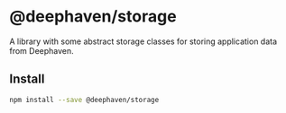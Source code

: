 # @deephaven/storage

A library with some abstract storage classes for storing application data from Deephaven.

## Install

```bash
npm install --save @deephaven/storage
```
